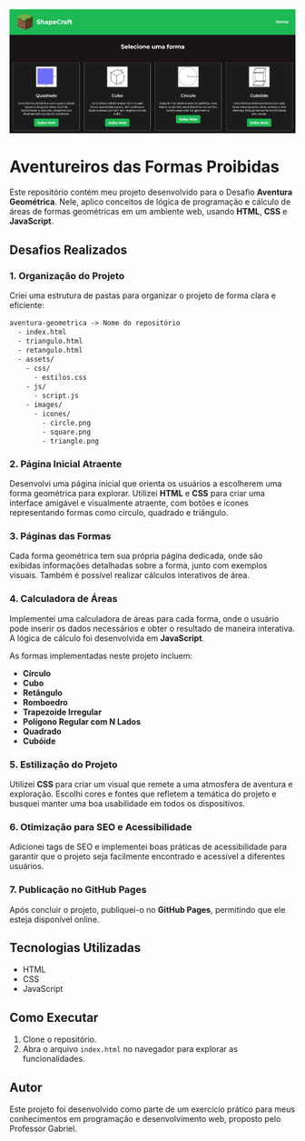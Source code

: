 <div> <img src="/PortaldasFormas/Imagens/Print.jpg" alt="Print-do-Portal"> </div>

# Aventureiros das Formas Proibidas

Este repositório contém meu projeto desenvolvido para o Desafio **Aventura Geométrica**. Nele, aplico conceitos de lógica de programação e cálculo de áreas de formas geométricas em um ambiente web, usando **HTML**, **CSS** e **JavaScript**.

## Desafios Realizados

### 1. Organização do Projeto
Criei uma estrutura de pastas para organizar o projeto de forma clara e eficiente:

```
aventura-geometrica -> Nome do repositório
  - index.html
  - triangulo.html
  - retangulo.html
  - assets/
    - css/
      - estilos.css
    - js/
      - script.js
    - images/
      - icones/
        - circle.png
        - square.png
        - triangle.png
```

### 2. Página Inicial Atraente
Desenvolvi uma página inicial que orienta os usuários a escolherem uma forma geométrica para explorar. Utilizei **HTML** e **CSS** para criar uma interface amigável e visualmente atraente, com botões e ícones representando formas como círculo, quadrado e triângulo.

### 3. Páginas das Formas
Cada forma geométrica tem sua própria página dedicada, onde são exibidas informações detalhadas sobre a forma, junto com exemplos visuais. Também é possível realizar cálculos interativos de área.

### 4. Calculadora de Áreas
Implementei uma calculadora de áreas para cada forma, onde o usuário pode inserir os dados necessários e obter o resultado de maneira interativa. A lógica de cálculo foi desenvolvida em **JavaScript**.

As formas implementadas neste projeto incluem:
- **Círculo**
- **Cubo**
- **Retângulo**
- **Romboedro**
- **Trapezoide Irregular**
- **Polígono Regular com N Lados**
- **Quadrado**
- **Cubóide**

### 5. Estilização do Projeto
Utilizei **CSS** para criar um visual que remete a uma atmosfera de aventura e exploração. Escolhi cores e fontes que refletem a temática do projeto e busquei manter uma boa usabilidade em todos os dispositivos.

### 6. Otimização para SEO e Acessibilidade
Adicionei tags de SEO e implementei boas práticas de acessibilidade para garantir que o projeto seja facilmente encontrado e acessível a diferentes usuários.

### 7. Publicação no GitHub Pages
Após concluir o projeto, publiquei-o no **GitHub Pages**, permitindo que ele esteja disponível online.

## Tecnologias Utilizadas
- HTML
- CSS
- JavaScript

## Como Executar
1. Clone o repositório.
2. Abra o arquivo `index.html` no navegador para explorar as funcionalidades.

## Autor
Este projeto foi desenvolvido como parte de um exercício prático para meus conhecimentos em programação e desenvolvimento web, proposto pelo Professor Gabriel.
